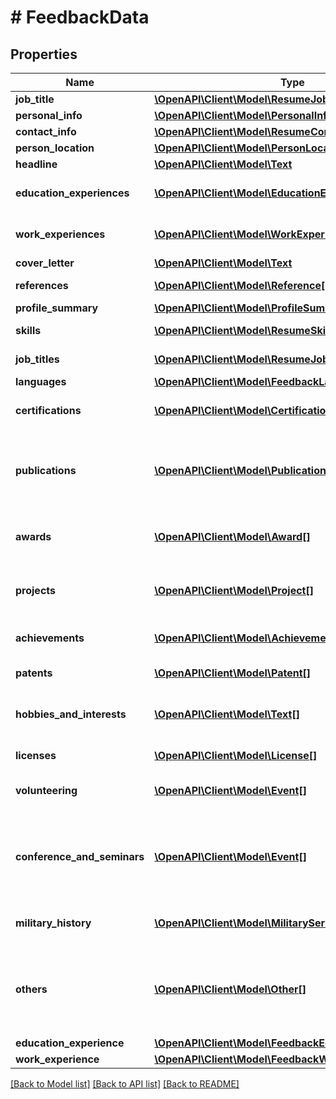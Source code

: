 # # FeedbackData

## Properties

Name | Type | Description | Notes
------------ | ------------- | ------------- | -------------
**job_title** | [**\OpenAPI\Client\Model\ResumeJobTitle**](ResumeJobTitle.md) |  | [optional]
**personal_info** | [**\OpenAPI\Client\Model\PersonalInfo**](PersonalInfo.md) |  | [optional]
**contact_info** | [**\OpenAPI\Client\Model\ResumeContactInfoContactInfo**](ResumeContactInfoContactInfo.md) |  | [optional]
**person_location** | [**\OpenAPI\Client\Model\PersonLocation**](PersonLocation.md) |  | [optional]
**headline** | [**\OpenAPI\Client\Model\Text**](Text.md) |  | [optional]
**education_experiences** | [**\OpenAPI\Client\Model\EducationExperience[]**](EducationExperience.md) | Candidate&#39;s education experiences. | [optional]
**work_experiences** | [**\OpenAPI\Client\Model\WorkExperience[]**](WorkExperience.md) | Candidate&#39;s employment history. | [optional]
**cover_letter** | [**\OpenAPI\Client\Model\Text**](Text.md) |  | [optional]
**references** | [**\OpenAPI\Client\Model\Reference[]**](Reference.md) | Candidate&#39;s references. | [optional]
**profile_summary** | [**\OpenAPI\Client\Model\ProfileSummary**](ProfileSummary.md) |  | [optional]
**skills** | [**\OpenAPI\Client\Model\ResumeSkill[]**](ResumeSkill.md) | Candidate&#39;s skills. | [optional]
**job_titles** | [**\OpenAPI\Client\Model\ResumeJobTitle[]**](ResumeJobTitle.md) | Candidate&#39;s job titles. | [optional]
**languages** | [**\OpenAPI\Client\Model\FeedbackLanguage[]**](FeedbackLanguage.md) |  | [optional]
**certifications** | [**\OpenAPI\Client\Model\Certification[]**](Certification.md) | Certifications earned by the candidate. | [optional]
**publications** | [**\OpenAPI\Client\Model\Publication[]**](Publication.md) | Candidate&#39;s publications, both academic papers and books. | [optional]
**awards** | [**\OpenAPI\Client\Model\Award[]**](Award.md) | List of the awards won by the candidate. | [optional]
**projects** | [**\OpenAPI\Client\Model\Project[]**](Project.md) | Projects the candidate worked or works on. | [optional]
**achievements** | [**\OpenAPI\Client\Model\Achievement[]**](Achievement.md) | Achievements earned by the candidate. | [optional]
**patents** | [**\OpenAPI\Client\Model\Patent[]**](Patent.md) | Candidate&#39;s patents. | [optional]
**hobbies_and_interests** | [**\OpenAPI\Client\Model\Text[]**](Text.md) | List of candidate&#39;s hobbies and interests. | [optional]
**licenses** | [**\OpenAPI\Client\Model\License[]**](License.md) | Candidate&#39;s licenses. | [optional]
**volunteering** | [**\OpenAPI\Client\Model\Event[]**](Event.md) | Candidate&#39;s works as volunteer. | [optional]
**conference_and_seminars** | [**\OpenAPI\Client\Model\Event[]**](Event.md) | Conferences and seminars that the candidate may have partecipated in. | [optional]
**military_history** | [**\OpenAPI\Client\Model\MilitaryService[]**](MilitaryService.md) | Candidate&#39;s military history. | [optional]
**others** | [**\OpenAPI\Client\Model\Other[]**](Other.md) | Candidate&#39;s additional information not covered by the previous fields. | [optional]
**education_experience** | [**\OpenAPI\Client\Model\FeedbackEducationExperience[]**](FeedbackEducationExperience.md) |  | [optional]
**work_experience** | [**\OpenAPI\Client\Model\FeedbackWorkExperience[]**](FeedbackWorkExperience.md) |  | [optional]

[[Back to Model list]](../../README.md#models) [[Back to API list]](../../README.md#endpoints) [[Back to README]](../../README.md)
